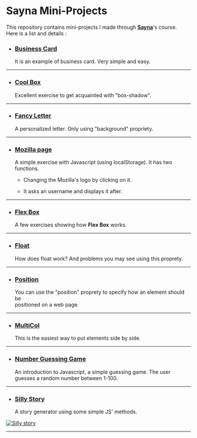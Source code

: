# Sayna Mini-Projects

This repository contains mini-projects I made through **[Sayna][]**\'s course\.   
Here is a list and details :  

- ### [Business Card][1] #  

    It is an example of business card\. Very simple and easy\.  

---

- ### [Cool Box][2] #

    Excellent exercise to get acquainted with \"box\-shadow\"\.

---

- ### [Fancy Letter][3] #

    A personalized letter\. Only using \"background\" propriety\.

---

- ### [Mozilla page][4] #

    A simple exercise with Javascript \(using localStorage\)\. It has two functions\.  
    - Changing the Mozilla's logo by clicking on it\.
     
    - It asks an username and displays it after\.  

---  

- ### [Flex Box][5] #   

    A few exercises showing how **Flex Box** works.   

---

- ### [Float][6] #

    How does float work? And problems you may see using this proprety.  

---  

- ### [Position][7] #  

    You can use the "position" proprety to specify how an element should be  
positioned on a web page.  

---  

- ### [MultiCol][8] #  

    This is the easiest way to put elements side by side.  

---  
- ### [Number Guessing Game][9] #   

    An introduction to Javascript, a simple guessing game. The user guesses a random number between 1-100.   

---   

- ### [Silly Story][10] #   

    A story generator using some simple JS' methods.   

[![Silly story](https://github.com/ERlCA/SAYNA-MiniProjects/tree/main/silly-story/img/silly-story-page-screenshot.png)][20]   

---   

[Sayna]: https://www.sayna.io "Sayna's official website"  
[1]: https://github.com/ERlCA/SAYNA-MiniProjects/tree/main/carte-visite
[2]: https://github.com/ERlCA/SAYNA-MiniProjects/tree/main/cool-box
[3]: https://github.com/ERlCA/SAYNA-MiniProjects/tree/main/fancy-letterHeaded-paper
[4]: https://github.com/ERlCA/SAYNA-MiniProjects/tree/main/mozilla-page
[5]: https://github.com/ERlCA/SAYNA-MiniProjects/tree/main/flex-box
[6]: https://github.com/ERlCA/SAYNA-MiniProjects/tree/main/float
[7]: https://github.com/ERlCA/SAYNA-MiniProjects/tree/main/position
[8]: https://github.com/ERlCA/SAYNA-MiniProjects/tree/main/multi-col
[9]: https://github.com/ERlCA/SAYNA-MiniProjects/tree/main/number-guessing-game
[10]: https://github.com/ERlCA/SAYNA-MiniProjects/tree/main/silly-story

[20]: https://github.com/ERlCA/SAYNA-MiniProjects/tree/main/silly-story/img/silly-story-page-screenshot.png
